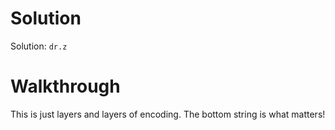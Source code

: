 # Solution

Solution: `dr.z`

# Walkthrough

This is just layers and layers of encoding. The bottom string is what matters!
